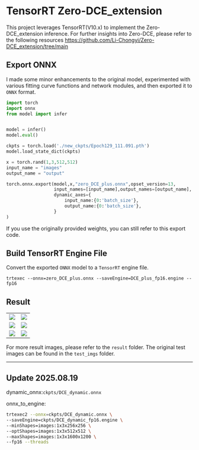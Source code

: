 # TensorRT Zero-DCE_extension


This project leverages TensorRT(V10.x) to implement the Zero-DCE_extension inference.
For further insights into Zero-DCE, please refer to the following resources https://github.com/Li-Chongyi/Zero-DCE_extension/tree/main

## Export ONNX

I made some minor enhancements to the original model, experimented with various fitting curve functions and network modules, and then exported it to `ONNX` format.

```python
import torch
import onnx
from model import infer


model = infer()
model.eval()

ckpts = torch.load('./new_ckpts/Epoch129_111.091.pth')
model.load_state_dict(ckpts)

x = torch.rand(1,3,512,512)
input_name = "images"
output_name = "output"

torch.onnx.export(model,x,"zero_DCE_plus.onnx",opset_version=13,
                  input_names=[input_name],output_names=[output_name],
                  dynamic_axes={
                      input_name:{0:'batch_size'},
                      output_name:{0:'batch_size'},
                  }
)
```

If you use the originally provided weights, you can still refer to this export code.

## Build TensorRT Engine File

Convert the exported `ONNX` model to a `TensorRT` engine file.

`trtexec --onnx=zero_DCE_plus.onnx --saveEngine=DCE_plus_fp16.engine --fp16`

## Result 

<table>
    <tr>
        <td><img src="https://s2.loli.net/2024/11/19/uakIBL4Qb5x3zco.jpg"/></td>
        <td><img src="https://s2.loli.net/2024/11/19/fI6ZJnADWvxb58O.jpg"/></td>
    </tr>
    <tr>
        <td><img src="https://s2.loli.net/2024/11/19/NcJG3aEf2tKDkBv.png"/></td>
        <td><img src="https://s2.loli.net/2024/11/19/ASlOEWsfpnFk5MC.jpg"/></td>
    </tr>
    <tr>
        <td><img src="https://s2.loli.net/2024/11/19/YfOGzDg7ZI9yLu2.png"/></td>
        <td><img src="https://s2.loli.net/2024/11/19/vIxc7RktyT6w5dZ.jpg"/></td>
    </tr>
</table>


For more result images, please refer to the `result` folder. The original test images can be found in the `test_imgs` folder.


-------------------------
## Update 2025.08.19
  dynamic_onnx:`ckpts/DCE_dynamic.onnx`

  onnx_to_engine:
  ```bash
  trtexec2 --onnx=ckpts/DCE_dynamic.onnx \
  --saveEngine=ckpts/DCE_dynamic_fp16.engine \ 
  --minShapes=images:1x3x256x256 \
  --optShapes=images:1x3x512x512 \
  --maxShapes=images:1x3x1600x1200 \
  --fp16 --threads
  ```

​	





